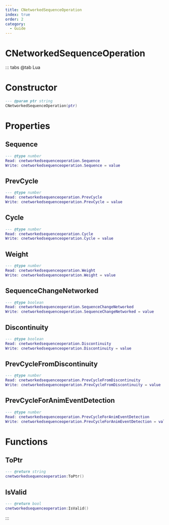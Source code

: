 ```yaml
---
title: CNetworkedSequenceOperation
index: true
order: 2
category:
  - Guide
---
```


# CNetworkedSequenceOperation

::: tabs
@tab Lua
# Constructor
```lua
--- @param ptr string
CNetworkedSequenceOperation(ptr)
```
# Properties
## Sequence 
```lua
--- @type number
Read: cnetworkedsequenceoperation.Sequence
Write: cnetworkedsequenceoperation.Sequence = value
```
## PrevCycle 
```lua
--- @type number
Read: cnetworkedsequenceoperation.PrevCycle
Write: cnetworkedsequenceoperation.PrevCycle = value
```
## Cycle 
```lua
--- @type number
Read: cnetworkedsequenceoperation.Cycle
Write: cnetworkedsequenceoperation.Cycle = value
```
## Weight 
```lua
--- @type number
Read: cnetworkedsequenceoperation.Weight
Write: cnetworkedsequenceoperation.Weight = value
```
## SequenceChangeNetworked 
```lua
--- @type boolean
Read: cnetworkedsequenceoperation.SequenceChangeNetworked
Write: cnetworkedsequenceoperation.SequenceChangeNetworked = value
```
## Discontinuity 
```lua
--- @type boolean
Read: cnetworkedsequenceoperation.Discontinuity
Write: cnetworkedsequenceoperation.Discontinuity = value
```
## PrevCycleFromDiscontinuity 
```lua
--- @type number
Read: cnetworkedsequenceoperation.PrevCycleFromDiscontinuity
Write: cnetworkedsequenceoperation.PrevCycleFromDiscontinuity = value
```
## PrevCycleForAnimEventDetection 
```lua
--- @type number
Read: cnetworkedsequenceoperation.PrevCycleForAnimEventDetection
Write: cnetworkedsequenceoperation.PrevCycleForAnimEventDetection = value
```
# Functions
## ToPtr
```lua
--- @return string
cnetworkedsequenceoperation:ToPtr()
```
## IsValid
```lua
--- @return bool
cnetworkedsequenceoperation:IsValid()
```

:::